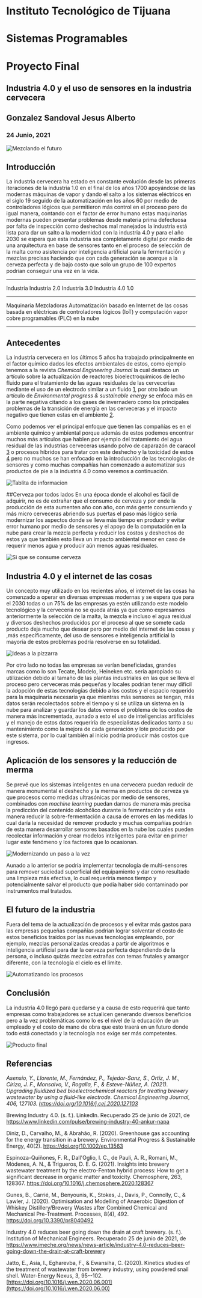 # Instituto Tecnológico de Tijuana

# Sistemas Programables

# Proyecto Final

## Industria 4.0 y el uso de sensores en la industria cervecera

## Gonzalez Sandoval Jesus Alberto

### 24 Junio, 2021

![Mezclando el futuro](/assets/Craft_Beer.jpg "Mezclador")

## Introducción

La industria cervecera ha estado en constante evolución desde las
primeras iteraciones de la industria 1.0 en el final de los años 1700
apoyándose de las modernas máquinas de vapor y dando el salto a los
sistemas eléctricos en el siglo 19 seguido de la automatización en los
años 60 por medio de controladores lógicos que permitieron más control
en el proceso pero de igual manera, contando con el factor de error
humano estas maquinarias modernas pueden presentar problemas desde
materia prima defectuosa por falta de inspección como deshechos mal
manejados la industria está lista para dar un salto a la modernidad con
la industria 4.0 y para el año 2030 se espera que esta industria sea
completamente digital por medio de una arquitectura en base de sensores
tanto en el proceso de selección de la malta como asistencia por
inteligencia artificial para la fermentación y mezclas precisas haciendo
que con cada generación se acerque a la cerveza perfecta y de bajo costo
que solo un grupo de 100 expertos podrían conseguir una vez en la vida.

  ---------------------------------------------------------------------------
  Industria    Industria 2.0 Industria 3.0              Industria 4.0
  1.0                                                   
  ------------ ------------- -------------------------- ---------------------
  Maquinaria   Mezcladoras   Automatización basado en   Internet de las cosas
  basada en    eléctricas de controladores lógicos      (IoT) y computación
  vapor        cobre         programables (PLC)         en la nube

  ---------------------------------------------------------------------------

## Antecedentes

La industria cervecera en los últimos 5 años ha trabajado principalmente
en el factor químico dados los efectos ambientales de estos, como
ejemplo tenemos a la revista *Chemical Engineering Journal* la cual
destaco un artículo sobre la actualización de reactores
bioelectroquímicos de lecho fluido para el tratamiento de las aguas
residuales de las cervecerías mediante el uso de un electrodo similar a
un fluido [1](https://doi.org/10.1016/j.cej.2020.127103), por otro lado
un artículo de *Environmental progress & sustainable energy* se enfoca
más en la parte negativa citando a los gases de invernadero como los
principales problemas de la transición de energía en las cerveceras y el
impacto negativo que tienen estas en el ambiente
[2](https://doi.org/10.1002/ep.13563.).

Como podemos ver el principal enfoque que tienen las compañías es en el
ambiente químico y ambiental porque además de estos podemos encontrar
muchos más artículos que hablen por ejemplo del tratamiento del agua
residual de las industrias cerveceras usando polvo de caparazón de
caracol [3](https://doi.org/10.1016/j.wen.2020.06.001) o procesos
híbridos para tratar con este deshecho y la toxicidad de estos
[4](https://doi.org/10.1016/j.chemosphere.2020.128367) pero no muchos se
han enfocado en la introducción de las tecnologías de sensores y como
muchas compañías han comenzado a automatizar sus productos de pie a la
industria 4.0 como veremos a continuación.

![Tablita de informacion](/assets/tabla-1.png)

##Cerveza por todos lados En una época donde el alcohol es fácil de
adquirir, no es de extrañar que el consumo de cerveza y por ende la
producción de esta aumenten año con año, con más gente consumiendo y más
micro cerveceras abriendo sus puertas el paso más lógico sería
modernizar los aspectos donde se lleva más tiempo en producir y evitar
error humano por medio de sensores y el apoyo de la computación en la
nube para crear la mezcla perfecta y reducir los costos y deshechos de
estos ya que también esto lleva un impacto ambiental menor en caso de
requerir menos agua y producir aún menos aguas residuales.

![Si que se consume cerveza](/assets/grafica-cerveza.png)

## Industria 4.0 y el internet de las cosas

Un concepto muy utilizado en los recientes años, el internet de las
cosas ha comenzado a operar en diversas empresas modernas y se espera
que para el 2030 todas o un 75% de las empresas ya estén utilizando este
modelo tecnológico y la cervecería no se queda atrás ya que como
expresamos anteriormente la selección de la malta, la mezcla e incluso
el agua residual y diversos deshechos producidos por el proceso al que
se somete cada producto deja mucho que desear pero por medio del
internet de las cosas y ,más específicamente, del uso de sensores e
inteligencia artificial la mayoría de estos problemas podría resolverse
en su totalidad.

![Ideas a la pizzarra](/assets/grafica.png)

Por otro lado no todas las empresas se verían beneficiadas, grandes
marcas como lo son Tecate, Modelo, Heineken etc. sería apropiado su
utilización debido al tamaño de las plantas industriales en las que se
lleva el proceso pero cerveceras más pequeñas y locales podrían tener
muy difícil la adopción de estas tecnologías debido a los costos y el
espacio requerido para la maquinaria necesaria ya que mientras más
sensores se tengan, más datos serán recolectados sobre el tiempo y si se
utiliza un sistema en la nube para analizar y guardar los datos vemos el
problema de los costos de manera más incrementada, aunado a esto el uso
de inteligencias artificiales y el manejo de estos datos requeriría de
especialistas dedicados tanto a su mantenimiento como la mejora de cada
generación y lote producido por este sistema, por lo cual también al
inicio podría producir más costos que ingresos.

## Aplicación de los sensores y la reducción de merma

Se prevé que los sistemas inteligentes en una cervecera puedan reducir
de manera monumental el deshecho y la merma en productos de cerveza ya
que procesos como medidas ultrasónicas por medio de sensores, combinados
con *machine learning* puedan darnos de manera más precisa la predicción
del contenido alcohólico durante la fermentación y de esta manera
reducir la sobre-fermentación a causa de errores en las medidas lo cual
daría la necesidad de remover producto y muchas compañías podrían de
esta manera desarrollar sensores basados en la nube los cuales pueden
recolectar información y crear modelos inteligentes para evitar en
primer lugar este fenómeno y los factores que lo ocasionan.

![Modernizando un paso a la vez](/assets/moderno.jpg)

Aunado a lo anterior se podría implementar tecnología de multi-sensores
para remover suciedad superficial del equipamiento y dar como resultado
una limpieza más efectiva, lo cual requeriría menos tiempo y
potencialmente salvar el producto que podía haber sido contaminado por
instrumentos mal tratados.

## El futuro de la industria

Fuera del tema de la actualización de procesos y el evitar más gastos
para las empresas pequeñas compañías podrían lograr solventar el costo
de estos beneficios traídos por las nuevas tecnologías empleando, por
ejemplo, mezclas personalizadas creadas a partir de algoritmos e
inteligencia artificial para dar la cerveza perfecta dependiendo de la
persona, o incluso quizás mezclas extrañas con temas frutales y amargor
diferente, con la tecnología el cielo es el limite.

![Automatizando los procesos](/assets/automatico.jpg)

## Conclusión

La industria 4.0 llegó para quedarse y a causa de esto requerirá que
tanto empresas como trabajadores se actualicen generando diversos
beneficios pero a la vez problemáticas como lo es el nivel de la
educación de un empleado y el costo de mano de obra que esto traerá en
un futuro donde todo está conectado y la tecnología nos exige ser más
competentes.

![Producto final](/assets/linea.jpg)

## Referencias

*Asensio, Y., Llorente, M., Fernández, P., Tejedor-Sanz, S., Ortiz, J.
M., Ciriza, J. F., Monsalvo, V., Rogalla, F., & Esteve-Núñez, A. (2021).
Upgrading fluidized bed bioelectrochemical reactors for treating brewery
wastewater by using a fluid-like electrode. Chemical Engineering
Journal, 406, 127103. <https://doi.org/10.1016/j.cej.2020.127103>*

Brewing Industry 4.0. (s. f.). LinkedIn. Recuperado 25 de junio de 2021,
de <https://www.linkedin.com/pulse/brewing-industry-40-ankur-napa>

Diniz, D., Carvalho, M., & Abrahão, R. (2020). Greenhouse gas accounting
for the energy transition in a brewery. Environmental Progress &
Sustainable Energy, 40(2). <https://doi.org/10.1002/ep.13563>

Espinoza-Quiñones, F. R., Dall'Oglio, I. C., de Pauli, A. R., Romani,
M., Módenes, A. N., & Trigueros, D. E. G. (2021). Insights into brewery
wastewater treatment by the electro-Fenton hybrid process: How to get a
significant decrease in organic matter and toxicity. Chemosphere, 263,
128367. <https://doi.org/10.1016/j.chemosphere.2020.128367>

Gunes, B., Carrié, M., Benyounis, K., Stokes, J., Davis, P., Connolly,
C., & Lawler, J. (2020). Optimisation and Modelling of Anaerobic
Digestion of Whiskey Distillery/Brewery Wastes after Combined Chemical
and Mechanical Pre-Treatment. Processes, 8(4), 492.
<https://doi.org/10.3390/pr8040492>

Industry 4.0 reduces beer going down the drain at craft brewery. (s.
f.). Institution of Mechanical Engineers. Recuperado 25 de junio de
2021, de
<https://www.imeche.org/news/news-article/industry-4.0-reduces-beer-going-down-the-drain-at-craft-brewery>

Jatto, E., Asia, I., Egharevba, F., & Ewansiha, C. (2020). Kinetics
studies of the treatment of wastewater from brewery industry, using
powdered snail shell. Water-Energy Nexus, 3, 95--102.
[https://doi.org/10.1016/j.wen.2020.06.001](https://doi.org/10.1016/j.wen.2020.06.00)
